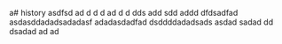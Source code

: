 a# history
asdfsd
ad
d
d
d
ad
d
d
dds
add
sdd
addd
dfdsadfad
asdasddadadsadadasf
adadasdadfad
dsddddadadsads
asdad
sadad
dd
dsadad
ad
ad
